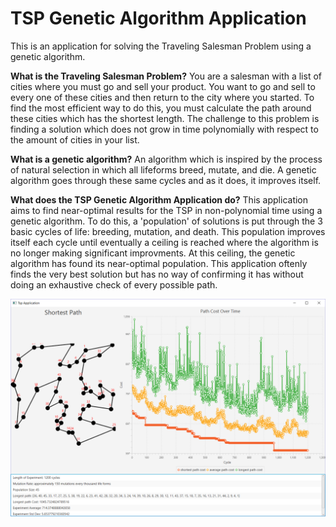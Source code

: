 # TSP Genetic Algorithm Application
This is an application for solving the Traveling Salesman Problem using a genetic algorithm.

**What is the Traveling Salesman Problem?**
You are a salesman with a list of cities where you must go and sell your product. You want to go and sell to every one of these cities and then return to the city where you started. To find the most efficient way to do this, you must calculate the path around these cities which has the shortest length. The challenge to this problem is finding a solution which does not grow in time polynomially with respect to the amount of cities in your list. 

**What is a genetic algorithm?**
An algorithm which is inspired by the process of natural selection in which all lifeforms breed, mutate, and die.
A genetic algorithm goes through these same cycles and as it does, it improves itself.

**What does the TSP Genetic Algorithm Application do?**
This application aims to find near-optimal results for the TSP in non-polynomial time using a genetic algorithm.
To do this, a 'population' of solutions is put through the 3 basic cycles of life: breeding, mutation, and death.
This population improves itself each cycle until eventually a ceiling is reached where the algorithm is no longer making significant improvments.
At this ceiling, the genetic algorithm has found its near-optimal population.
This application oftenly finds the very best solution but has no way of confirming it has without doing an exhaustive check of every possible path.

<p align="center">
  <img src="./img/Example.png" alt="Genetic Algorithm Application example">
</p>
